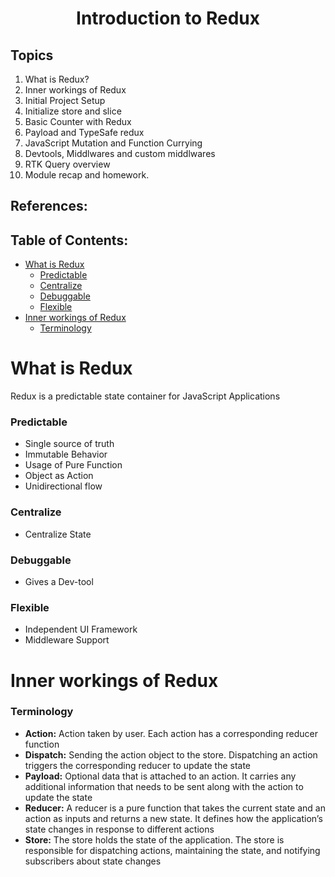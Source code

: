 <h1 align='center'>Introduction to Redux</h1>

## Topics

1. What is Redux?
2. Inner workings of Redux
3. Initial Project Setup
4. Initialize store and slice
5. Basic Counter with Redux
6. Payload and TypeSafe redux
7. JavaScript Mutation and Function Currying
8. Devtools, Middlwares and custom middlwares
9. RTK Query overview
10. Module recap and homework.

## References:

## Table of Contents:

- [What is Redux](#what-is-redux)
  - [Predictable](#predictable)
  - [Centralize](#centralize)
  - [Debuggable](#debuggable)
  - [Flexible](#flexible)
- [Inner workings of Redux](#inner-workings-of-redux)
  - [Terminology](#terminology)

# What is Redux

Redux is a predictable state container for JavaScript Applications

### Predictable

- Single source of truth
- Immutable Behavior
- Usage of Pure Function
- Object as Action
- Unidirectional flow

### Centralize

- Centralize State

### Debuggable

- Gives a Dev-tool

### Flexible

- Independent UI Framework
- Middleware Support

# Inner workings of Redux

### Terminology

- **Action:** Action taken by user. Each action has a corresponding reducer function
- **Dispatch:** Sending the action object to the store. Dispatching an action triggers the corresponding reducer to update the state
- **Payload:** Optional data that is attached to an action. It carries any additional information that needs to be sent along with the action to update the state
- **Reducer:** A reducer is a pure function that takes the current state and an action as inputs and returns a new state. It defines how the application’s state changes in response to different actions
- **Store:** The store holds the state of the application. The store is responsible for dispatching actions, maintaining the state, and notifying subscribers about state changes
